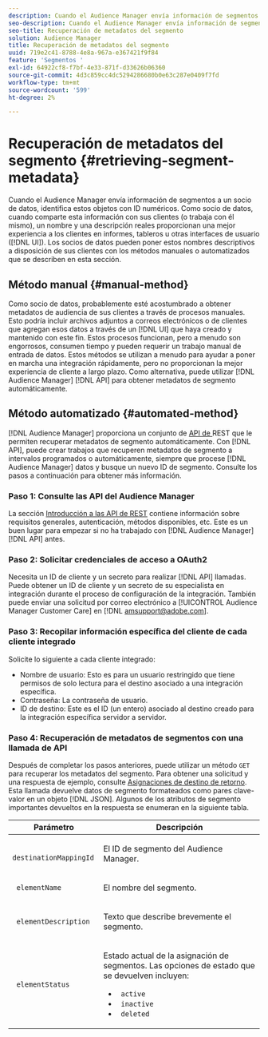 ```yaml
---
description: Cuando el Audience Manager envía información de segmentos a un socio de datos, identifica estos objetos con ID numéricos. Como socio de datos, cuando comparte esta información con sus clientes (o trabaja con él mismo), un nombre y una descripción reales proporcionan una mejor experiencia a los clientes en informes, tableros u otras interfaces de usuario (IU). Los socios de datos pueden poner estos nombres descriptivos a disposición de sus clientes con los métodos manuales o automatizados que se describen en esta sección.
seo-description: Cuando el Audience Manager envía información de segmentos a un socio de datos, identifica estos objetos con ID numéricos. Como socio de datos, cuando comparte esta información con sus clientes (o trabaja con él mismo), un nombre y una descripción reales proporcionan una mejor experiencia a los clientes en informes, tableros u otras interfaces de usuario (IU). Los socios de datos pueden poner estos nombres descriptivos a disposición de sus clientes con los métodos manuales o automatizados que se describen en esta sección.
seo-title: Recuperación de metadatos del segmento
solution: Audience Manager
title: Recuperación de metadatos del segmento
uuid: 719e2c41-8788-4e8a-967a-e367421f9f84
feature: 'Segmentos '
exl-id: 64922cf8-f7bf-4e33-871f-d33626b06360
source-git-commit: 4d3c859cc4dc5294286680b0e63c287e0409f7fd
workflow-type: tm+mt
source-wordcount: '599'
ht-degree: 2%

---
```


# Recuperación de metadatos del segmento {#retrieving-segment-metadata}

Cuando el Audience Manager envía información de segmentos a un socio de datos, identifica estos objetos con ID numéricos. Como socio de datos, cuando comparte esta información con sus clientes (o trabaja con él mismo), un nombre y una descripción reales proporcionan una mejor experiencia a los clientes en informes, tableros u otras interfaces de usuario ([!DNL UI]). Los socios de datos pueden poner estos nombres descriptivos a disposición de sus clientes con los métodos manuales o automatizados que se describen en esta sección.

## Método manual {#manual-method}

Como socio de datos, probablemente esté acostumbrado a obtener metadatos de audiencia de sus clientes a través de procesos manuales. Esto podría incluir archivos adjuntos a correos electrónicos o de clientes que agregan esos datos a través de un [!DNL UI] que haya creado y mantenido con este fin. Estos procesos funcionan, pero a menudo son engorrosos, consumen tiempo y pueden requerir un trabajo manual de entrada de datos. Estos métodos se utilizan a menudo para ayudar a poner en marcha una integración rápidamente, pero no proporcionan la mejor experiencia de cliente a largo plazo. Como alternativa, puede utilizar [!DNL Audience Manager] [!DNL API] para obtener metadatos de segmento automáticamente.

## Método automatizado {#automated-method}

[!DNL Audience Manager] proporciona un conjunto de  [API de ](../../api/rest-api-main/rest-api-main.md) REST que le permiten recuperar metadatos de segmento automáticamente. Con [!DNL API], puede crear trabajos que recuperen metadatos de segmento a intervalos programados o automáticamente, siempre que procese [!DNL Audience Manager] datos y busque un nuevo ID de segmento. Consulte los pasos a continuación para obtener más información.

### Paso 1: Consulte las API del Audience Manager

La sección [Introducción a las API de REST](../../api/rest-api-main/aam-api-getting-started.md) contiene información sobre requisitos generales, autenticación, métodos disponibles, etc. Este es un buen lugar para empezar si no ha trabajado con [!DNL Audience Manager] [!DNL API] antes.

### Paso 2: Solicitar credenciales de acceso a OAuth2

Necesita un ID de cliente y un secreto para realizar [!DNL API] llamadas. Puede obtener un ID de cliente y un secreto de su especialista en integración durante el proceso de configuración de la integración. También puede enviar una solicitud por correo electrónico a [!UICONTROL Audience Manager Customer Care] en [!DNL amsupport@adobe.com].

### Paso 3: Recopilar información específica del cliente de cada cliente integrado

Solicite lo siguiente a cada cliente integrado:

* Nombre de usuario: Esto es para un usuario restringido que tiene permisos de solo lectura para el destino asociado a una integración específica.
* Contraseña: La contraseña de usuario.
* ID de destino: Este es el ID (un entero) asociado al destino creado para la integración específica servidor a servidor.

### Paso 4: Recuperación de metadatos de segmentos con una llamada de API

Después de completar los pasos anteriores, puede utilizar un método `GET` para recuperar los metadatos del segmento. Para obtener una solicitud y una respuesta de ejemplo, consulte [Asignaciones de destino de retorno](../../api/rest-api-main/aam-api-destinations/aam-api-retrieve-destinations.md#return-dest-mappings). Esta llamada devuelve datos de segmento formateados como pares clave-valor en un objeto [!DNL JSON]. Algunos de los atributos de segmento importantes devueltos en la respuesta se enumeran en la siguiente tabla.

<table id="table_446384AE9A36408A9C570CB7DB72C3D6"> 
 <thead> 
  <tr> 
   <th colname="col1" class="entry"> Parámetro </th> 
   <th colname="col2" class="entry"> Descripción </th> 
  </tr> 
 </thead>
 <tbody> 
  <tr> 
   <td colname="col1"> <p> <code> destinationMappingId</code> </p> </td> 
   <td colname="col2"> <p>El ID de segmento <span class="keyword"> del Audience Manager</span>. </p> </td> 
  </tr> 
  <tr> 
   <td colname="col1"> <p> <code> elementName</code> </p> </td> 
   <td colname="col2"> <p>El nombre del segmento. </p> </td> 
  </tr> 
  <tr> 
   <td colname="col1"> <p> <code> elementDescription</code> </p> </td> 
   <td colname="col2"> <p>Texto que describe brevemente el segmento. </p> </td> 
  </tr> 
  <tr> 
   <td colname="col1"> <p> <code> elementStatus</code> </p> </td> 
   <td colname="col2"> <p>Estado actual de la asignación de segmentos. Las opciones de estado que se devuelven incluyen: </p> 
    <ul id="ul_BA3A1F5A773D4ECD9A1A3A1118BDDA8A"> 
     <li id="li_A12B858BD0AD4F35BCD50A4D113D86FF"> <code> active</code> </li> 
     <li id="li_98C04A861C2D4364B5FBD24498E8E9C5"> <code> inactive</code> </li> 
     <li id="li_1913A10948894FF3B507C0A3FE775CC1"> <code> deleted</code> </li> 
    </ul> </td> 
  </tr> 
 </tbody> 
</table>
